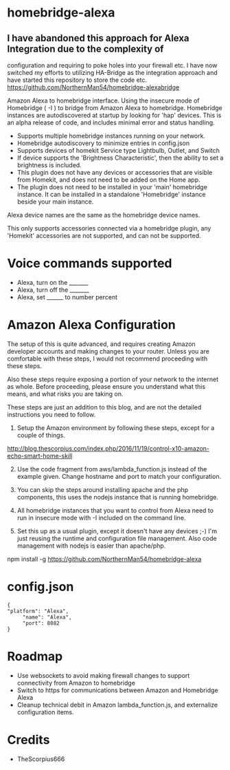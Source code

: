 # homebridge-alexa

## I have abandoned this approach for Alexa Integration due to the complexity of
configuration and requiring to poke holes into your firewall etc.  I have now switched
my efforts to utilizing HA-Bridge as the integration approach and have started this
repository to store the code etc.  https://github.com/NorthernMan54/homebridge-alexabridge

Amazon Alexa to homebridge interface.   Using the insecure mode of Homebridge ( -I )
to bridge from Amazon Alexa to homebridge.  Homebridge instances are autodiscovered
at startup by looking for 'hap' devices.   This is an alpha release of code, and
includes minimal error and status handling.  

* Supports multiple homebridge instances running on your network.
* Homebridge autodiscovery to minimize entries in config.json
* Supports devices of homekit Service type Lightbulb, Outlet, and Switch
* If device supports the 'Brightness Characteristic', then the ability to set a
brightness is included.
* This plugin does not have any devices or accessories that are visible from Homekit,
and does not need to be added on the Home app.
* The plugin does not need to be installed in your 'main' homebridge instance.  It
can be installed in a standalone 'Homebridge' instance beside your main instance.

Alexa device names are the same as the homebridge device names.

This only supports  accessories connected via a homebridge plugin, any 'Homekit'
accessories are not supported, and can not be supported.

# Voice commands supported

* Alexa, turn on the _______
* Alexa, turn off the _______
* Alexa, set ______ to number percent

# Amazon Alexa Configuration

The setup of this is quite advanced, and requires creating Amazon developer accounts
and making changes to your router.  Unless you are comfortable with these steps,
I would not recommend proceeding with these steps.

Also these steps require exposing a portion of your network to the internet
as whole. Before proceeding, please ensure you understand what this means, and what
risks you are taking on.

These steps are just an addition to this blog, and are not the detailed instructions
you need to follow.

1. Setup the Amazon environment by following these steps, except for a couple of things.

http://blog.thescorpius.com/index.php/2016/11/19/control-x10-amazon-echo-smart-home-skill

2. Use the code fragment from aws/lambda_function.js instead of the example given.
Change hostname and port to match your configuration.

3. You can skip the steps around installing apache and the php components, this uses
the nodejs instance that is running homebridge.

4. All homebridge instances that you want to control from Alexa need to run in insecure
mode with -I included on the command line.

5. Set this up as a usual plugin, except it doesn't have any devices ;-)  I'm just
reusing the runtime and configuration file management. Also code management with nodejs
is easier than apache/php.

npm install -g https://github.com/NorthernMan54/homebridge-alexa

# config.json

```
{
"platform": "Alexa",
     "name": "Alexa",
     "port": 8082
}
```

# Roadmap

* Use websockets to avoid making firewall changes to support connectivity from Amazon
to homebridge
* Switch to https for communications between Amazon and Homebridge Alexa
* Cleanup technical debit in Amazon lambda_function.js, and externalize configuration items.

# Credits
* TheScorpius666

